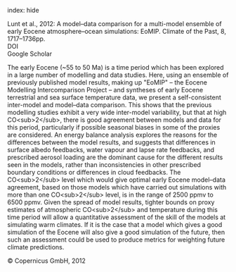 index: hide

<div class="Citation">

  <div class="Citation-body">
    <div class="Citation-text">Lunt et al., 2012: A model–data comparison for a multi-model ensemble of early Eocene atmosphere–ocean simulations: EoMIP. <span class="Article-journal"> Climate of the Past, </span><span class="Article-volume">8, </span>1717–1736pp.</div>
    <div class="Citation-links">
      <div class="CitationLink" data-href="https://doi.org/10.5194/cp-8-1717-2012">
        <div class="CitationLink-icon CitationLink-Doi"></div>
        <div class="CitationLink-text">DOI</div>
      </div>
      <div class="CitationLink" data-href="https://scholar.google.com/scholar?q=10.5194/cp-8-1717-2012">
        <div class="CitationLink-icon CitationLink-Scholar"></div>
        <div class="CitationLink-text">Google Scholar</div>
      </div>
    </div>
  </div>
</div>

The early Eocene (~55 to 50 Ma) is a time period which has been explored in a large number of modelling and data studies. Here, using an ensemble of previously published model results, making up "EoMIP" – the Eocene Modelling Intercomparison Project – and syntheses of early Eocene terrestrial and sea surface temperature data, we present a self-consistent inter-model and model–data comparison. This shows that the previous modelling studies exhibit a very wide inter-model variability, but that at high CO&lt;sub&gt;2&lt;/sub&gt;, there is good agreement between models and data for this period, particularly if possible seasonal biases in some of the proxies are considered. An energy balance analysis explores the reasons for the differences between the model results, and suggests that differences in surface albedo feedbacks, water vapour and lapse rate feedbacks, and prescribed aerosol loading are the dominant cause for the different results seen in the models, rather than inconsistencies in other prescribed boundary conditions or differences in cloud feedbacks. The CO&lt;sub&gt;2&lt;/sub&gt; level which would give optimal early Eocene model–data agreement, based on those models which have carried out simulations with more than one CO&lt;sub&gt;2&lt;/sub&gt; level, is in the range of 2500 ppmv to 6500 ppmv. Given the spread of model results, tighter bounds on proxy estimates of atmospheric CO&lt;sub&gt;2&lt;/sub&gt; and temperature during this time period will allow a quantitative assessment of the skill of the models at simulating warm climates. If it is the case that a model which gives a good simulation of the Eocene will also give a good simulation of the future, then such an assessment could be used to produce metrics for weighting future climate predictions.

<div class="Citation-copy">
&copy; Copernicus GmbH, 2012
</div>